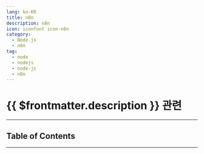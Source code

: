 ```yaml
---
lang: ko-KR
title: n8n
description: n8n
icon: iconfont icon-n8n
category:
  - Node.js 
  - n8n
tag: 
  - node
  - nodejs
  - node-js
  - n8n
---
```


# {{ $frontmatter.description }} 관련

<ShieldsGroup logos="visualstudiocode,npm,pnpm,bun,yarn,vite,nodedotjs,javascript,typescript,n8n"/>

---

## Table of Contents

<ToCLocal basePath="/programming/js-n8n/" />

---

<TagLinks />